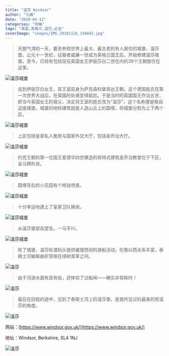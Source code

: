```yaml
---
title: "温莎 Windsor"
author: "九姨"
date: "2020-04-12"
categories: "攻略"
tags: "英国,英格兰,温莎,必去"
coverImage: "images/IMG_20101126_194842.jpg"
---
```


>天朗气清的一天，要去参观世界上最大、最古老的有人居住的城堡，温莎堡。公元十一世纪，征服者威廉一世成为英格兰国王后，开始修建温莎城堡。至今，已经有包括现任英国女王伊丽莎白二世在内的39个王朝居住在这里。

![温莎城堡](images/IMG_20101126_194521.jpg)

>说到伊丽莎白女王，其王室前身为萨克森科堡哥达王朝。这个德国姓氏在第一次世界大战后，在英国的处境变得尴尬。于是当时的英国国王乔治五世，即当今英国女王的祖父，决定将王室的姓氏改为“温莎”，这个名称便是取自这座城堡。城堡的地标建筑就是人造山丘上的圆塔，将城堡分割为上下两个区。

![温莎城堡](images/IMG_20101126_194842.jpg)

>上区包括皇家私人套房与国家外交大厅，包括圣乔治大厅。

![温莎城堡](images/IMG_20101126_211107.jpg)

>约克王朝的第一位国王爱德华四世建造的哥特式建筑圣乔治教堂位于下区，呈马蹄形状。

![温莎城堡](images/IMG_20101126_200347.jpg)

>圆塔背后的小花园有个玲珑喷泉。

![温莎城堡](images/IMG_20101126_195059.jpg)

>十分幸运地遇上了皇家卫队换岗。

![温莎城堡](images/IMG_20101126_212914.jpg)

>从温莎堡居高望去，一马平川。

![温莎城堡](images/IMG_20101126_195514.jpg)

>除了城堡，温莎轮渡码头提供缓慢悠闲的游船活动。伦敦以西水系丰富，泰晤士河蜿蜒曲折穿梭在绿树青草之间。

![温莎](images/20180825_152547.jpg)

>由于河道水面有高有低，还体验了过船闸——确实非常耗时！

![温莎](images/20180825_153651.jpg)

>最后在回程的途中，见到了泰晤士河上的温莎堡，是我所见过的最美的观温莎的角度。

![温莎](images/20180825_172432.jpg)

网站：[https://www.windsor.gov.uk/](https://www.windsor.gov.uk/)

地址：Windsor, Berkshire, SL4 1NJ

![温莎](images/windsor.jpg)